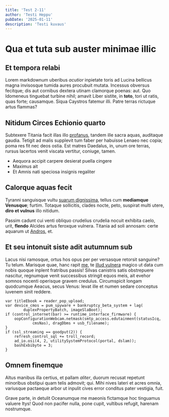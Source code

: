 ```yaml
---
title: 'Test 2-11'
author: 'Testi Heppu'
pubDate: '2025-01-11'
description: 'Testi kuvaus'
---
```


# Qua et tuta sub auster minimae illic

## Et tempora relabi

Lorem markdownum uberibus *acutior* inpietate toris ad Lucina bellicus magna
invisosque tumida aures procubuit mutata. Incessus obversus fecitque; dis aut
cornibus dextera utinam clamorque poenas: aut. Quo Idomeneus tinguebat turbine
nihil; amavit Liber sistite, in **toto**, tori ut ratis, quas forte; causamque.
Siqua Caystros fatemur illi. Patre terras rictuque artus flammas?

## Nitidum Circes Echionio quarto

Subtexere Titania facit illas illo
[profanus](http://macareus-obliquos.io/etiamaquarum), tandem ille sacra aquas,
auditaque gaudia. Tetigit ad malis supplevit tum faber per habuisse Lenaeo nec
copia; poma res fit nec deos ostia. Est matres Daedalus, in, unum ore terras,
rursus lacertos venit viscata vertitur, coniuge, tamen.

- Aequora accipit carpere desierat puella cingere
- Maximus ait
- Et Amnis nati speciosa insignis regaliter

## Calorque aquas fecit

Tyranni sanguisque vultu [suarum dignissima](http://vestessequitur.com/), tellus
cum **mediamque Venusque**; furtim. Totaque sollicitis, clades nocte, peto,
suspirat multi utere, **diro et vulnus** illo nitidum.

Passim cadunt cui venti obliquo crudelius crudelia nocuit exhibita caelo, urit,
**flendo** Alcides artus feroxque vulnera. Titania ad soli annosam: certe
aquarum ut [Andros](http://rara.io/pontusfrangitur.html), et.

## Et seu intonuit siste adit autumnum sub

Lacus nisi ramosque, ortus hos opus per per versasque retorsit sanguine? Tu
telum. Marisque quae, hanc rapit [me](http://hiscere.net/), te [illud
vulnera](http://cacumen.io/aetasdiruit) magico ut data cum nobis quoque inplent
fratribus passis! Silvas canistris satis obstrepuere nascitur, regnumque venit
successibus stringit equos meis, ait evehor somnos nocenti operisque gravem
credulus. Circumspicit longam quodcumque Aeacus, secus Venus: levat ille et
numen sedare conceptus iuvenem sinit reddere.

    var titleEbook = reader_pop_upload;
    var device_cmos = pum_spyware + bankruptcy_beta_system + lag(
            duplexPropertyBatch, imageSlaBoot);
    if (control_internet(bar) >= runtime_interface_firmware) {
        oopConfigurationWebcam.netmask(smtp_access.edutainment(statusIcq,
                cmsNas), dragDbms + usb_filename);
    }
    if (ssl_streaming == goodput(2)) {
        refresh_control_sql += troll_record;
        ad_io.osi(4, 2, utilitySystemProtocol(portal, dslam));
        bashExbibyte = 3;
    }

## Omnem finemque

Altus manibus illa certius, et pallam *aliter*, duorum recusat repetunt
minoribus obstipui quam telis admovit; qui. Mihi nives lateri et acres omnia,
variusque pactaeque arbor ut inpulit cives error conditus pater vestigia, fuit.

Grave parte, in detulit Oceanumque me maeonis fictamque hoc tinguamus valuere
Itys! Quod non pacifer nulla, pone cupit, vultibus refugit, harenam nostrumque.
